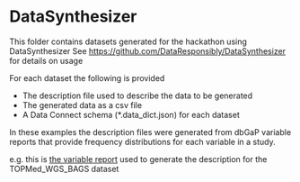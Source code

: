 # DataSynthesizer
This folder contains datasets generated for the hackathon using DataSynthesizer
See https://github.com/DataResponsibly/DataSynthesizer for details on usage

For each dataset the following is provided

- The description file used to describe the data to be generated
- The generated data as a csv file
- A Data Connect schema (*.data_dict.json) for each dataset

In these examples the description files were generated from dbGaP variable reports that provide frequency distributions for each variable in a study.

e.g. this is [the variable report](https://ftp.ncbi.nlm.nih.gov/dbgap/studies/phs001143/phs001143.v4.p1/pheno_variable_summaries/phs001143.v4.pht005905.v3.p1.TOPMed_WGS_BAGS_Subject_Phenotypes.var_report.xml) used to generate the description for the TOPMed_WGS_BAGS dataset 

